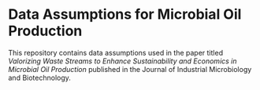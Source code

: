 # Data Assumptions for Microbial Oil Production

This repository contains data assumptions used in the paper titled *Valorizing Waste Streams to Enhance Sustainability and Economics in Microbial Oil Production* published in the Journal of Industrial Microbiology and Biotechnology.

